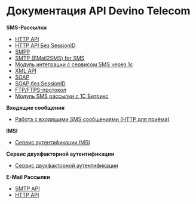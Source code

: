 # Документация API Devino Telecom

**SMS-Рассылки**

* [HTTP API](httpapi.rst)
* [HTTP API Без SessionID](httpapiv2.rst)
* [SMPP](smpp.rst)
* [SMTP (EMail2SMS) for SMS](smtp.rst)
* [Модуль интеграции с сервисом SMS через 1с](modyl1c.rst)
* [XML API](xml.rst)
* [SOAP](soap.rst)
* [SOAP без SessionID](soapv2.rst)
* [FTP/FTPS-протокол](ftps.rst)
* [Модуль SMS рассылки с 1С Битрикс](1cbitrix.rst)


**Входящие сообщения**

* [Работа с входящими SMS сообщениями (HTTP для приёма)](httppriem.rst)


**IMSI**

* [Сервис аутентификации IMSI](imsi.rst)

**Сервис двухфакторной аутентификации**

* [Сервис двухфакторной аутентификации](phoneverification.rst)


**E-Mail Рассылки**

* [SMTP API](emailsmtp.rst)
* [HTTP API](emailhttp.rst)
